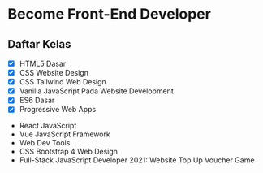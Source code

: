 # Become Front-End Developer
## Daftar Kelas
- [x] HTML5 Dasar
- [x] CSS Website Design
- [x] CSS Tailwind Web Design
- [x] Vanilla JavaScript Pada Website Development
- [x] ES6 Dasar
- [x] Progressive Web Apps
-  React JavaScript
-  Vue JavaScript Framework
-  Web Dev Tools
-  CSS Bootstrap 4 Web Design
-  Full-Stack JavaScript Developer 2021: Website Top Up Voucher Game